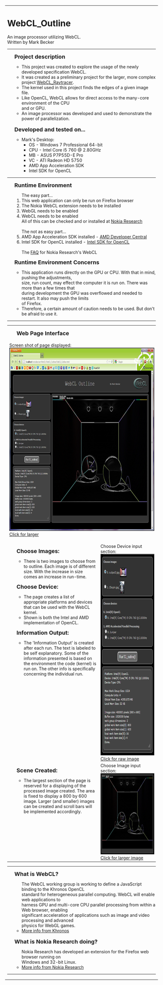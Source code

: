 <table border=0>
  <tr>
    <td valign="top"><h1>WebCL_Outline</h1>
      An image processor utilizing WebCL.<br />
      Written by Mark Becker
      <hr>
      <ul>
        <font size='4'><b>Project description</b></font>
        <ul>
          <li>This project was created to explore the usage of the newly developed specification WebCL.
          <li>It was created as a preliminary project for the larger, more complex project <a href="https://github.com/markbecker/WebCL_Raytracer" target=blank>WebCL_Raytracer</a>.
          <li>The kernel used in this project finds the edges of a given image file.
          <li>Like OpenCL, WebCL allows for direct access to the many-core environment of the CPU <br />
          and or GPU.
          <li>An image processor was developed and used to demonstrate the power of parallelization.<br />
        </ul>
        <br/>
        <font size='4'><b>Developed and tested on...</b></font>
        <ul>
          <li>Mark's Desktop:
            <ul>
              <li>OS - Windows 7 Professional 64-bit
              <li>CPU - Intel Core i5 760 @ 2.80GHz
              <li>MB - ASUS P7P55D-E Pro
              <li>VC - ATI Radeon HD 5750
              <li>AMD App Acceleration SDK
              <li>Intel SDK for OpenCL
            </ul>
        </ul>
      </ul>
      <hr>
      <ul>
        <font size='4'><b>Runtime Environment</b></font><br />
        <ol>
          The easy part...
          <li>This web application can only be run on Firefox browser<br />
          <li>The Nokia WebCL extension needs to be installed<br />
          <li>WebGL needs to be enabled<br />
          <li>WebCL needs to be enabled<br />
            All of this can be checked and or installed at <a href="http://webcl.nokiaresearch.com/index.html" target=blank>Nokia Research</a><br />
            <br />
            The not as easy part...<br />
          <li>AMD App Acceleration SDK installed - <a href="http://developer.amd.com/sdks/AMDAPPSDK/Pages/default.aspx" target="_blank">AMD Developer Central</a><br />
          <li>Intel SDK for OpenCL installed - <a href="http://software.intel.com/en-us/articles/vcsource-tools-opencl-sdk/" target="_blank">Intel SDK for OpenCL</a><br />
            <br />
            The <a href="http://webcl.nokiaresearch.com/faq.html" target="_blank">FAQ</a> for Nokia Research's WebCL
        </ol>
      </ul>
      <ul>
        <font size='4'><b>Runtime Environment Concerns</b></font>
        <ul>
          <li> This application runs directly on the GPU or CPU. With that in mind, pushing the adjustments,<br />
            size, run count, may effect the computer it is run on. There was more than a few times that<br />
            during development the GPU was overflowed and needed to restart. It also may push the limits<br />
            of Firefox.
          <li> Therefore, a certain amount of caution needs to be used. But don't be afraid to use it.
        </ul>
      </ul>
      <hr>
      <table width="810" border="0" cellpadding="2" cellspacing="0">
        <tr>
          <td width="470" valign="top"><ul>
              <font size='4'><b>Web Page Interface</b></font>
            </ul></td>
          <td width="340" valign="top">&nbsp;</td>
        </tr>
        <tr>
          <td valign="top" colspan="2">Screen shot of page displayed:<br />
            <a href="https://github.com/markbecker/WebCL_Outline/raw/master/Graphics/screenshot1.png" target=blank><img border=1 src="https://github.com/markbecker/WebCL_Outline/raw/master/Graphics/screenshot1.png" width="800" height="599" alt="Screenshot 1"/></a><br />
            <a href="https://github.com/markbecker/WebCL_Outline/raw/master/Graphics/screenshot1.png" target=blank>Click for larger</a><br />
            <br /></td>
        </tr>
        <tr>
          <td width="470" valign="top"><ul>
              <font size='4'><b>Choose Images:</b></font><br />
              <ul>
                <li> There is two images to choose from to outline. Each image is of different size. With the increase in size comes an increase in run-time.
              </ul>
            </ul><ul>
              <font size='4'><b>Choose Device:</b></font><br />
              <ul>
                <li>The page creates a list of appropriate platforms and devices that can be used with the WebCL kernel.
                <li>Shown is both the Intel and AMD implementation of OpenCL.
              </ul>
            </ul><ul>
              <font size='4'><b>Information Output:</b></font><br />
              <ul>
                <li> The 'Information Output' is created after each run. The text is labeled to be self explanatory. Some of the information presented is based on the environment the code (kernel) is run on. The other info is specifically concerning the individual run.
              </ul>
            </ul></td>
          <td width="340" valign="top">Choose Device input section:<br />
            <a href="https://github.com/markbecker/WebCL_Outline/raw/master/Graphics/screenshot2.png" target=blank> <img border=1 src="https://github.com/markbecker/WebCL_Outline/raw/master/Graphics/screenshot2.png" width="332" height="659" alt="Screenshot 2"/></a><br />
            <a href="https://github.com/markbecker/WebCL_Outline/raw/master/Graphics/screenshot2.png" target=blank>Click for raw image</a><br /></td>
        </tr>
        <tr>
          <td width="470" valign="top"><ul>
              <font size='4'><b>Scene Created:</b></font><br />
              <ul>
                <li> The largest section of the page is reserved for a displaying of the processed image created. The area is fixed to display a 800 by 600 image. Larger (and smaller) images can be created and scroll bars will be implemented accordingly.
              </ul>
            </ul></td>
          <td width="340" valign="top">Choose Image input section:<br />
            <a href="https://github.com/markbecker/WebCL_Outline/raw/master/Graphics/screenshot3.png" target=blank> <img border=1 src="https://github.com/markbecker/WebCL_Outline/raw/master/Graphics/screenshot3.png" width="334" height="264" alt="Screenshot 3"/></a><br />
            <a href="https://github.com/markbecker/WebCL_Outline/raw/master/Graphics/screenshot3.png" target=blank>Click for larger image</a><br /></td>
        </tr>
      </table>
      <hr>
      <ul>        
        <font size='4'><b>What is WebCL?</b></font>
        <ul>
          The WebCL working group is working to define a JavaScript binding to the Khronos OpenCL <br />
          standard for heterogeneous parallel computing. WebCL will enable web applications to <br />
          harness GPU and multi-core CPU parallel processing from within a Web browser, enabling <br />
          significant acceleration of applications such as image and video processing and advanced <br />
          physics for WebGL games.<br />
          <li><a href="http://www.khronos.org/webcl/" target=blank>More info from Khronos</a>
        </ul>
        <br/>
        <font size='4'><b>What is Nokia Research doing?</b></font>
        <ul>
          Nokia Research has developed an extension for the Firefox web browser running on<br />
          Windows and 32-bit Linux.<br />
          <li><a href="http://webcl.nokiaresearch.com/index.html" target=blank>More info from Nokia Research</a>
        </ul>
      </ul>
      <hr></td>
  </tr>
</table>
